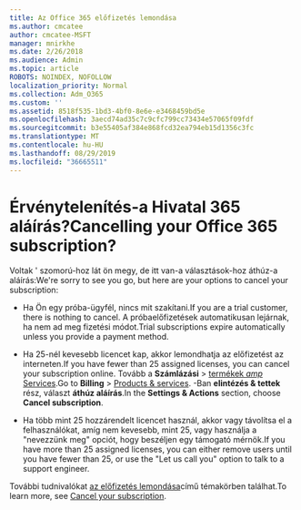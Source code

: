 ```yaml
---
title: Az Office 365 előfizetés lemondása
ms.author: cmcatee
author: cmcatee-MSFT
manager: mnirkhe
ms.date: 2/26/2018
ms.audience: Admin
ms.topic: article
ROBOTS: NOINDEX, NOFOLLOW
localization_priority: Normal
ms.collection: Adm_O365
ms.custom: ''
ms.assetid: 8518f535-1bd3-4bf0-8e6e-e3468459bd5e
ms.openlocfilehash: 3aecd74ad35c7c9cfc799cc73434e57065f09fdf
ms.sourcegitcommit: b3e55405af384e868fcd32ea794eb15d1356c3fc
ms.translationtype: MT
ms.contentlocale: hu-HU
ms.lasthandoff: 08/29/2019
ms.locfileid: "36665511"
---
```

# <a name="cancelling-your-office-365-subscription"></a><span data-ttu-id="66583-102">Érvénytelenítés-a Hivatal 365 aláírás?</span><span class="sxs-lookup"><span data-stu-id="66583-102">Cancelling your Office 365 subscription?</span></span>

<span data-ttu-id="66583-103">Voltak ' szomorú-hoz lát ön megy, de itt van-a választások-hoz áthúz-a aláírás:</span><span class="sxs-lookup"><span data-stu-id="66583-103">We're sorry to see you go, but here are your options to cancel your subscription:</span></span>
  
- <span data-ttu-id="66583-104">Ha Ön egy próba-ügyfél, nincs mit szakítani.</span><span class="sxs-lookup"><span data-stu-id="66583-104">If you are a trial customer, there is nothing to cancel.</span></span> <span data-ttu-id="66583-105">A próbaelőfizetések automatikusan lejárnak, ha nem ad meg fizetési módot.</span><span class="sxs-lookup"><span data-stu-id="66583-105">Trial subscriptions expire automatically unless you provide a payment method.</span></span>

- <span data-ttu-id="66583-106">Ha 25-nél kevesebb licencet kap, akkor lemondhatja az előfizetést az interneten.</span><span class="sxs-lookup"><span data-stu-id="66583-106">If you have fewer than 25 assigned licenses, you can cancel your subscription online.</span></span> <span data-ttu-id="66583-107">Tovább a **Számlázási** \> [termékek _amp_ Services](https://go.microsoft.com/fwlink/p/?linkid=842054).</span><span class="sxs-lookup"><span data-stu-id="66583-107">Go to **Billing** \> [Products & services](https://go.microsoft.com/fwlink/p/?linkid=842054).</span></span> <span data-ttu-id="66583-108">-Ban **elintézés & tettek** rész, választ **áthúz aláírás**.</span><span class="sxs-lookup"><span data-stu-id="66583-108">In the **Settings & Actions** section, choose **Cancel subscription**.</span></span>

- <span data-ttu-id="66583-109">Ha több mint 25 hozzárendelt licencet használ, akkor vagy távolítsa el a felhasználókat, amíg nem kevesebb, mint 25, vagy használja a "nevezzünk meg" opciót, hogy beszéljen egy támogató mérnök.</span><span class="sxs-lookup"><span data-stu-id="66583-109">If you have more than 25 assigned licenses, you can either remove users until you have fewer than 25, or use the "Let us call you" option to talk to a support engineer.</span></span>

<span data-ttu-id="66583-110">További tudnivalókat [az előfizetés lemondása](https://docs.microsoft.com/office365/admin/subscriptions-and-billing/cancel-your-subscription)című témakörben találhat.</span><span class="sxs-lookup"><span data-stu-id="66583-110">To learn more, see [Cancel your subscription](https://docs.microsoft.com/office365/admin/subscriptions-and-billing/cancel-your-subscription).</span></span>